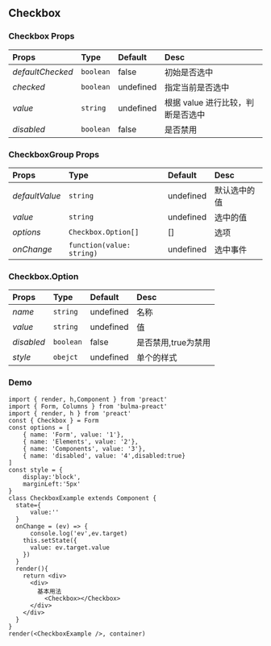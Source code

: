 ## Checkbox

### Checkbox Props
Props | Type | Default | Desc
:- | :- | :- | :-
*defaultChecked* | `boolean` | false | 初始是否选中		
*checked* | `boolean` | undefined | 指定当前是否选中
*value* | `string` | undefined | 根据 value 进行比较，判断是否选中
*disabled* | `boolean` | false | 是否禁用
### CheckboxGroup Props
Props | Type | Default | Desc
:- | :- | :- | :-
*defaultValue* | `string` | undefined | 默认选中的值		
*value* | `string` | undefined | 选中的值
*options* | `Checkbox.Option[]` | [] | 选项
*onChange* | `function(value: string)` | undefined | 选中事件
### Checkbox.Option
Props | Type | Default | Desc
:- | :- | :- | :-
*name* | `string` | undefined | 名称		
*value* | `string` | undefined | 值
*disabled* | `boolean` | false | 是否禁用,true为禁用
*style* | `obejct` | undefined | 单个的样式

### Demo
```tsx
import { render, h,Component } from 'preact'
import { Form, Columns } from 'bulma-preact'
import { render, h } from 'preact'
const { Checkbox } = Form
const options = [
    { name: 'Form', value: '1'},
    { name: 'Elements', value: '2'},
    { name: 'Components', value: '3'},
    { name: 'disabled', value: '4',disabled:true}
]
const style = {
    display:'block',
    marginLeft:'5px'
}
class CheckboxExample extends Component {
  state={
      value:''
  }
  onChange = (ev) => {
      console.log('ev',ev.target)
    this.setState({
      value: ev.target.value
    })
  }
  render(){
    return <div>
      <div>
        基本用法
          <Checkbox></Checkbox>
      </div>
    </div>
  }
}
render(<CheckboxExample />, container)
```
